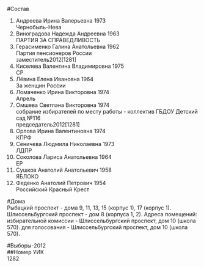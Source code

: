 #Состав  
1. Андреева Ирина Валерьевна 1973  
    Чернобыль-Нева  
2. Виноградова Надежда Андреевна 1963  
    ПАРТИЯ ЗА СПРАВЕДЛИВОСТЬ  
3. Герасименко Галина Анатольевна 1962  
    Партия пенсионеров России  
    заместитель2012[1281]  
4. Киселева Валентина Владимировна 1975  
    СР  
5. Лёвина Елена Ивановна 1964  
    За женщин России  
6. Ломаченко Ирина Викторовна 1974  
    Апрель  
7. Омшева Светлана Викторовна 1974  
    собрание избирателей по месту работы - коллектив ГБДОУ Детский сад №116  
    председатель2012[1281]  
8. Орлова Ирина Валентиновна 1974  
    КПРФ  
9. Сеничева Людмила Николаевна 1973  
    ЛДПР  
10. Соколова Лариса Анатольевна 1964  
    ЕР  
11. Сушков Анатолий Анатольевич 1958  
    ЯБЛОКО  
12. Феденко Анатолий Петрович 1954  
    Российский Красный Крест  
  
#Дома  
Рыбацкий проспект - дома 9, 11, 13, 15 (корпус 1), 17 (корпус 1). Шлиссельбургский проспект - дом 8 (корпуса 1, 2). Адреса помещений: избирательной комиссии - Шлиссельбургский проспект, дом 10 (школа 570). для голосования - Шлиссельбургский проспект, дом 10 (школа 570).  
  
#Выборы-2012  
##Номер УИК  
1282  

